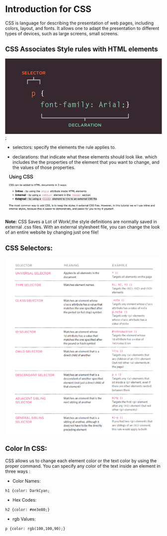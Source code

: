 # **Introduction for CSS**

CSS is language for describing the presentation of web pages, including colors, layout, and fonts. It allows one to adapt the presentation to different types of devices, such as large screens, small screens.

## **CSS Associates Style rules with HTML elements**

![img](./css.PNG);

* selectors: specify the elements the rule applies to.

* declarations: that indicate what these elements should look like. which includes the the properties of the element that you want to change, and the values of those properties.

![img](./1.PNG)

**Note:** CSS Saves a Lot of Work!,the style definitions are normally saved in external .css files.
With an external stylesheet file, you can change the look of an entire website by changing just one file!

## **CSS Selectors:**

![selectors](./selectors.PNG)

## **Color In CSS:**

CSS allows us to change each element color or the text color by using the proper command. You can specify any color of the text inside an element in three ways :

* Color Names:

```
h1 {color: DarkCyan;
```
* Hex Codes:

```
h2 {color: #ee3e80;}
```

* rgb Values:
```
p {color: rgb(100,100,90);}
```
